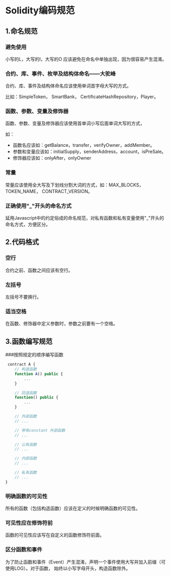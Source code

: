 # Solidity编码规范

## 1.命名规范

### 避免使用

小写的L，大写的I，大写的O 应该避免在命名中单独出现，因为很容易产生混淆。

### 合约、库、事件、枚举及结构体命名——大驼峰

合约、库、事件及结构体命名应该使用单词首字母大写的方式。

比如：SimpleToken， SmartBank， CertificateHashRepository，Player。

### 函数、参数、变量及修饰器

函数、参数、变量及修饰器应该使用首单词小写后面单词大写的方式，

如：

- 函数名应该如：getBalance，transfer，verifyOwner，addMember。
- 参数和变量应该如：initialSupply，senderAddress，account，isPreSale。
- 修饰器应该如：onlyAfter，onlyOwner

### 常量

常量应该使用全大写及下划线分割大词的方式，如：MAX_BLOCKS，TOKEN_NAME， CONTRACT_VERSION。

### 正确使用"_"开头的命名方式

延用Javascript中的约定俗成的命名规范，对私有函数和私有变量使用"_"开头的命名方式，方便区分。

## 2.代码格式

### 空行

合约之前、函数之间应该有空行。

### 左括号

左括号不要换行。

### 适当空格

在函数、修饰器中定义参数时，参数之前要有一个空格。

## 3.函数编写规范

###按照规定的顺序编写函数

```js
 contract A {
    // 构造函数
    function A() public {
        ...
    }

    // 回退函数
    function() public {
        ...
    }

    // 外部函数
    // ...

    // 带有constant 外部函数 
    // ...

    // 公有函数
    // ...

    // 内部函数
    // ...

    // 私有函数
    // ...
}
```

### 明确函数的可见性

所有的函数（包括构造函数）应该在定义的时候明确函数的可见性。

### 可见性应在修饰符前

函数的可见性应该写在自定义的函数修饰符前面。

### 区分函数和事件

为了防止函数和事件（Event）产生混淆，声明一个事件使用大写并加入前缀（可使用LOG）。对于函数， 始终以小写字母开头，构造函数除外。

